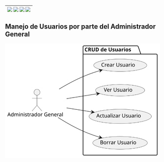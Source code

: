 <div align=right>

| [![](https://img.shields.io/badge/-Inicio-FFF?style=flat&logo=Emlakjet&logoColor=black)](/README.md) [![](https://img.shields.io/badge/-Modelo_de_Dominio-FFF?style=flat&logo=LiveChat&logoColor=black)](/docs/modeloDeDominio/) [![](https://img.shields.io/badge/-Actores_y_Casos_de_Uso-FFF?style=flat&logo=openstreetmap&logoColor=black)](/docs/casosDeUso/) [![](https://img.shields.io/badge/-Sesiones_de_Requisitado-FFF?style=flat&logo=Proton&logoColor=black)](/docs/sesiones/) |
|-:|

</div>


## Manejo de Usuarios por parte del Administrador General

![Diagrama de Manejo de Usuarios](./manejoUsuarios.svg)